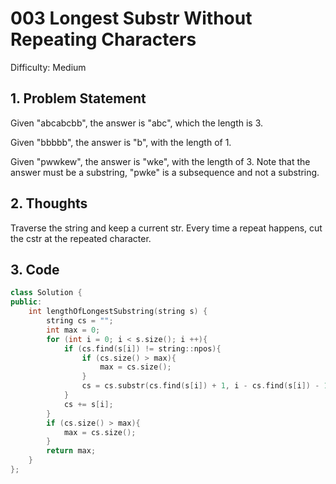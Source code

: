 # 003 Longest Substr Without Repeating Characters

Difficulty: Medium

## 1. Problem Statement

Given "abcabcbb", the answer is "abc", which the length is 3.

Given "bbbbb", the answer is "b", with the length of 1.

Given "pwwkew", the answer is "wke", with the length of 3. Note that the answer must be a substring, "pwke" is a subsequence and not a substring.

## 2. Thoughts

Traverse the string and keep a current str. Every time a repeat happens, cut the cstr at the repeated character.

## 3. Code

```c++
class Solution {
public:
    int lengthOfLongestSubstring(string s) {
        string cs = "";
        int max = 0;
        for (int i = 0; i < s.size(); i ++){
            if (cs.find(s[i]) != string::npos){
                if (cs.size() > max){
                    max = cs.size();
                }
                cs = cs.substr(cs.find(s[i]) + 1, i - cs.find(s[i]) - 1);
            }
            cs += s[i];
        }
        if (cs.size() > max){
            max = cs.size();
        }
        return max;
    }
};
```
